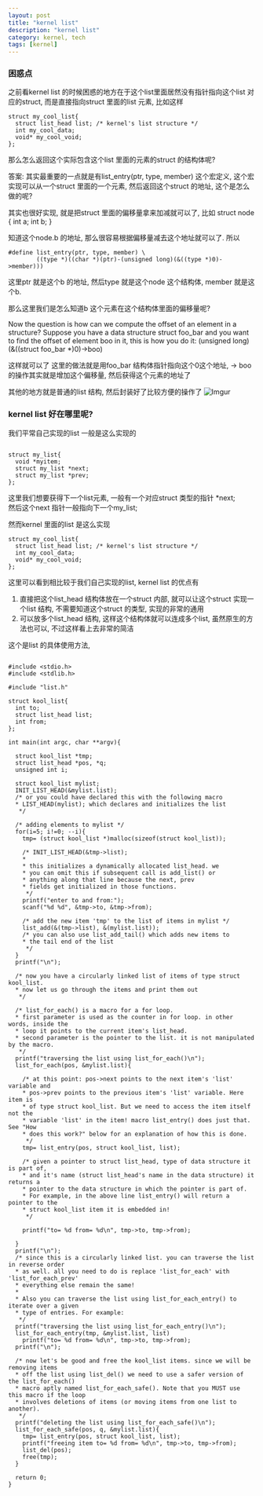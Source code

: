 ```yaml
---
layout: post
title: "kernel list"
description: "kernel list"
category: kernel, tech
tags: [kernel]
---
```


### 困惑点
之前看kernel list 的时候困惑的地方在于这个list里面居然没有指针指向这个list
对应的struct, 而是直接指向struct 里面的list 元素,
比如这样

```
struct my_cool_list{
  struct list_head list; /* kernel's list structure */
  int my_cool_data;
  void* my_cool_void;
};

```


那么怎么返回这个实际包含这个list 里面的元素的struct 的结构体呢?

答案: 其实最重要的一点就是有list_entry(ptr, type, member) 这个宏定义,
这个宏实现可以从一个struct 里面的一个元素, 然后返回这个struct 的地址,
这个是怎么做的呢?

其实也很好实现, 就是把struct 里面的偏移量拿来加减就可以了, 比如
struct node {
  int a;
  int b;
}

知道这个node.b 的地址, 那么很容易根据偏移量减去这个地址就可以了. 所以

```
#define list_entry(ptr, type, member) \
        ((type *)((char *)(ptr)-(unsigned long)(&((type *)0)->member)))
```
这里ptr 就是这个b 的地址, 然后type 就是这个node 这个结构体, member 就是这个b.

那么这里我们是怎么知道b 这个元素在这个结构体里面的偏移量呢?

Now the question is how can we compute the offset of an element in a structure? Suppose you have a data structure struct foo_bar and you want to find the offset of element boo in it, this is how you do it:
(unsigned long)(&((struct foo_bar *)0)->boo)

这样就可以了
这里的做法就是用foo_bar 结构体指针指向这个0这个地址, -> boo的操作其实就是增加这个偏移量, 然后获得这个元素的地址了

其他的地方就是普通的list 结构, 然后封装好了比较方便的操作了
![Imgur](http://i.imgur.com/513DxAK.jpg)

### kernel list 好在哪里呢?

我们平常自己实现的list 一般是这么实现的

```

struct my_list{
  void *myitem;
  struct my_list *next;
  struct my_list *prev;
};

```

这里我们想要获得下一个list元素, 一般有一个对应struct 类型的指针 *next;  
然后这个next 指针一般指向下一个my_list;

然而kernel 里面的list 是这么实现

```
struct my_cool_list{
  struct list_head list; /* kernel's list structure */
  int my_cool_data;
  void* my_cool_void;
};

```

这里可以看到相比较于我们自己实现的list, kernel list 的优点有

1. 直接把这个list_head 结构体放在一个struct 内部, 就可以让这个struct 实现一个list 结构, 不需要知道这个struct 的类型, 实现的非常的通用
2. 可以放多个list_head 结构, 这样这个结构体就可以连成多个list, 虽然原生的方法也可以, 不过这样看上去非常的简洁


这个是list 的具体使用方法,

```

#include <stdio.h>
#include <stdlib.h>

#include "list.h"

struct kool_list{
  int to;
  struct list_head list;
  int from;
};

int main(int argc, char **argv){

  struct kool_list *tmp;
  struct list_head *pos, *q;
  unsigned int i;

  struct kool_list mylist;
  INIT_LIST_HEAD(&mylist.list);
  /* or you could have declared this with the following macro
  * LIST_HEAD(mylist); which declares and initializes the list
   */

  /* adding elements to mylist */
  for(i=5; i!=0; --i){
    tmp= (struct kool_list *)malloc(sizeof(struct kool_list));

    /* INIT_LIST_HEAD(&tmp->list);
    *
    * this initializes a dynamically allocated list_head. we
    * you can omit this if subsequent call is add_list() or
    * anything along that line because the next, prev
    * fields get initialized in those functions.
     */
    printf("enter to and from:");
    scanf("%d %d", &tmp->to, &tmp->from);

    /* add the new item 'tmp' to the list of items in mylist */
    list_add(&(tmp->list), &(mylist.list));
    /* you can also use list_add_tail() which adds new items to
    * the tail end of the list
     */
  }
  printf("\n");

  /* now you have a circularly linked list of items of type struct kool_list.
  * now let us go through the items and print them out
   */

  /* list_for_each() is a macro for a for loop.
  * first parameter is used as the counter in for loop. in other words, inside the
  * loop it points to the current item's list_head.
  * second parameter is the pointer to the list. it is not manipulated by the macro.
   */
  printf("traversing the list using list_for_each()\n");
  list_for_each(pos, &mylist.list){

    /* at this point: pos->next points to the next item's 'list' variable and
    * pos->prev points to the previous item's 'list' variable. Here item is
    * of type struct kool_list. But we need to access the item itself not the
    * variable 'list' in the item! macro list_entry() does just that. See "How
    * does this work?" below for an explanation of how this is done.
     */
    tmp= list_entry(pos, struct kool_list, list);

    /* given a pointer to struct list_head, type of data structure it is part of,
    * and it's name (struct list_head's name in the data structure) it returns a
    * pointer to the data structure in which the pointer is part of.
    * For example, in the above line list_entry() will return a pointer to the
    * struct kool_list item it is embedded in!
     */

    printf("to= %d from= %d\n", tmp->to, tmp->from);

  }
  printf("\n");
  /* since this is a circularly linked list. you can traverse the list in reverse order
  * as well. all you need to do is replace 'list_for_each' with 'list_for_each_prev'
  * everything else remain the same!
  *
  * Also you can traverse the list using list_for_each_entry() to iterate over a given
  * type of entries. For example:
   */
  printf("traversing the list using list_for_each_entry()\n");
  list_for_each_entry(tmp, &mylist.list, list)
    printf("to= %d from= %d\n", tmp->to, tmp->from);
  printf("\n");

  /* now let's be good and free the kool_list items. since we will be removing items
  * off the list using list_del() we need to use a safer version of the list_for_each()
  * macro aptly named list_for_each_safe(). Note that you MUST use this macro if the loop
  * involves deletions of items (or moving items from one list to another).
   */
  printf("deleting the list using list_for_each_safe()\n");
  list_for_each_safe(pos, q, &mylist.list){
    tmp= list_entry(pos, struct kool_list, list);
    printf("freeing item to= %d from= %d\n", tmp->to, tmp->from);
    list_del(pos);
    free(tmp);
  }

  return 0;
}

```

